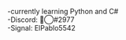 -currently learning Python and C#  
-Discord: ⃟⃝#2977  
-Signal: ElPablo5542  


<!---
elpablo5542/elpablo5542 is a ✨ special ✨ repository because its `README.md` (this file) appears on your GitHub profile.
You can click the Preview link to take a look at your changes.
--->
